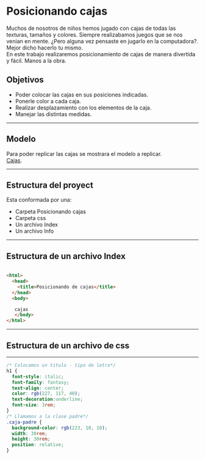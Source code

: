 # **Posicionando cajas**


Muchos de nosotros de niños hemos jugado con cajas de todas las texturas, tamaños y colores. Siempre realizabamos juegos que se nos venian en mente. ¿Pero alguna vez pensaste en jugarlo en la computadora?. Mejor dicho hacerlo tu mismo.   
En este trabajo realizaremos posicionamiento de cajas de manera divertida y fácil. Manos a la obra.

## Objetivos
* Poder colocar las cajas en sus posiciones indicadas.
* Ponerle color a cada caja.
* Realizar desplazamiento con los elementos de la caja.
* Manejar las distintas medidas.

***
## Modelo
Para poder replicar las cajas se mostrara el modelo a replicar.  
[Cajas](https://fotos.subefotos.com/c0a08756744f401530d3eb8bb58c36e3o.png).

---
## Estructura del proyect
Esta conformada por una:
* Carpeta Posicionando cajas
* Carpeta css
* Un archivo Index
* Un archivo Info

---

## Estructura de un archivo Index

```` html

<html>
  <head>
    <title>Posicionando de cajas</title>
  </head>
  <body>

   cajas
   </body>
</html>

````

----
## Estructura de un archivo de css
---
```` css
/* Colocamos un titulo - tipo de letra*/
h1 {
  font-style: italic;
  font-family: fantasy;
  text-align: center;
  color: rgb(227, 117, 40);
  text-decoration:underline;
  font-size: 3rem;
}
/* Llamamos a la clase padre*/
.caja-padre {
  background-color: rgb(223, 10, 10);
  width: 30rem;
  height: 30rem;
  position: relative;
}
````
